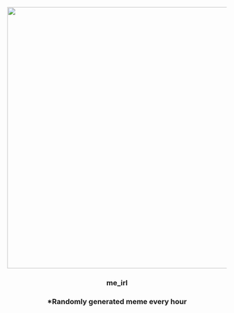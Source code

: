 <p align="center">
        <img src="https://i.redd.it/haw7faf5dnq81.jpg" width="600" height="600">
        </p>
        <h3 align="center">me_irl</h3>
        <h3 align="center">*Randomly generated meme every hour</h3>
    